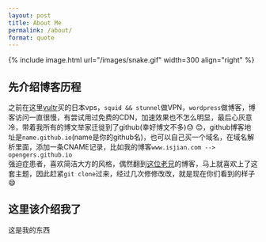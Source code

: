 ```yaml
---
layout: post
title: About Me
permalink: /about/
format: quote
---
```


{% include image.html url="/images/snake.gif" width=300 align="right" %}

## 先介绍博客历程
 
之前在这里[vultr](https://www.vultr.com)买的日本vps，`squid && stunnel`做VPN，`wordpress`做博客，博客访问一直很慢，有尝试用过免费的CDN，加速效果也不怎么明显，最后心灰意冷，带着我所有的博文举家迁徙到了github(幸好博文不多):sweat: :blush:，github博客地址是`name.github.io`(name是你的github名)，也可以自己买一个域名，在域名解析里面，添加一条CNAME记录，比如我的博客`www.isjian.com --> opengers.github.io`  
强迫症患者，喜欢简洁大方的风格，偶然翻到[这位老兄](http://svmiller.com/)的博客，马上就喜欢上了这套主题，因此赶紧`git clone`过来，经过几次修修改改，就是现在你们看到的样子
:smile:

## 这里该介绍我了  
这是我的东西
